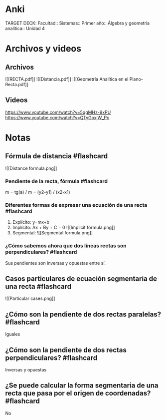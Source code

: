 # Anki
TARGET DECK: Facultad::  Sistemas:: Primer año:: Álgebra y geometría analítica:: Unidad 4
# Archivos y videos
## Archivos
![[RECTA.pdf]]
![[Distancia.pdf]]
![[Geometría Analítica en el Plano-Recta.pdf]]
## Videos
https://www.youtube.com/watch?v=5qgMHz-9xPU
https://www.youtube.com/watch?v=QTyGoxjW_Po

# Notas

## Fórmula de distancia #flashcard 
![[Distance formula.png]]
<!--ID: 1700071738358-->


### Pendiente de la recta, fórmula #flashcard
m = tg(a) / m = (y2-y1) / (x2-x1)
 
<!--ID: 1700071738363-->



### Diferentes formas de expresar una ecuación de una recta #flashcard
1. Explícito: y=mx+b
2. Implícito: Ax + By + C = 0
	![[Implicit formula.png]]
3. Segmental: 
![[Segmental formula.png]]
 
<!--ID: 1700071738367-->



### ¿Cómo sabemos ahora que dos líneas rectas son perpendiculares? #flashcard 
Sus pendientes son inversas y opuestas entre sí.
 
<!--ID: 1700071738371-->



## Casos particulares de ecuación segmentaria de una recta #flashcard 
![[Particular cases.png]]
 
<!--ID: 1700071738375-->



## ¿Cómo son la pendiente de dos rectas paralelas? #flashcard 
Iguales
 
<!--ID: 1700071738379-->



## ¿Cómo son la pendiente de dos rectas perpendiculares? #flashcard 
Inversas y opuestas
 
<!--ID: 1700071738383-->




## ¿Se puede calcular la forma segmentaria de una recta que pasa por el origen de coordenadas? #flashcard 
No
 
<!--ID: 1700071738386-->

